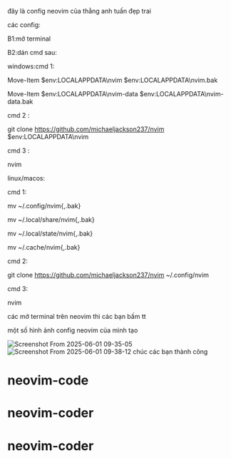 đây là config neovim của thằng anh tuấn đẹp trai

các config:

B1:mở terminal

B2:dán cmd sau:

windows:cmd 1:

Move-Item $env:LOCALAPPDATA\nvim $env:LOCALAPPDATA\nvim.bak

Move-Item $env:LOCALAPPDATA\nvim-data $env:LOCALAPPDATA\nvim-data.bak


cmd 2 :

git clone https://github.com/michaeljackson237/nvim $env:LOCALAPPDATA\nvim

cmd 3 : 

nvim

linux/macos:

cmd 1:

mv ~/.config/nvim{,.bak}

mv ~/.local/share/nvim{,.bak}

mv ~/.local/state/nvim{,.bak}

mv ~/.cache/nvim{,.bak}

cmd 2:

git clone https://github.com/michaeljackson237/nvim ~/.config/nvim

cmd 3:

nvim

các mở terminal trên neovim thì các bạn bấm <leader>tt

một số hình ảnh config neovim của mình tạo

![Screenshot From 2025-06-01 09-35-05](https://github.com/user-attachments/assets/386a457f-6cb8-4ed6-875c-520c48616c5a)
![Screenshot From 2025-06-01 09-38-12](https://github.com/user-attachments/assets/5e57e379-07cd-43cb-b50d-c8fcb6d8394d)
chúc các bạn thành công



# neovim-code
# neovim-coder
# neovim-coder
